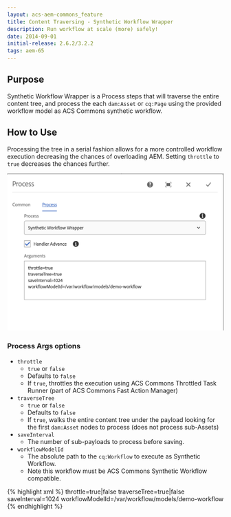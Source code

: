 ```yaml
---
layout: acs-aem-commons_feature
title: Content Traversing - Synthetic Workflow Wrapper
description: Run workflow at scale (more) safely!
date: 2014-09-01
initial-release: 2.6.2/3.2.2
tags: aem-65
---
```


## Purpose

Synthetic Workflow Wrapper is a Process steps that will traverse the entire content tree, and process the each `dam:Asset` or `cq:Page` using the provided workflow model as ACS Commons synthetic workflow.

## How to Use

Processing the tree in a serial fashion allows for a more controlled workflow execution decreasing the chances of overloading AEM. Setting `throttle` to `true` decreases the chances further.

![Workflow - Synthetic Workflow Wrapper](images/synthetic-workflow-wrapper-process-args.png)

### Process Args options

* `throttle`
  * `true` or `false`
  * Defaults to `false`
  * If `true`, throttles the execution using ACS Commons Throttled Task Runner (part of ACS Commons Fast Action Manager)
* `traverseTree`
  * `true` or `false`
  * Defaults to `false`
  * If `true`, walks the entire content tree under the payload looking for the first `dam:Asset` nodes to process (does not process sub-Assets)
* `saveInterval`
  * The number of sub-payloads to process before saving.
* `workflowModelId`
  * The absolute path to the `cq:Workflow` to execute as Synthetic Workflow.
  * Note this workflow must be ACS Commons Synthetic Workflow compatible.

{% highlight xml %}
throttle=true|false
traverseTree=true|false
saveInterval=1024
workflowModelId=/var/workflow/models/demo-workflow
{% endhighlight %}

